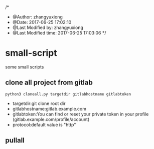 /*
 * @Author: zhangyuxiong 
 * @Date: 2017-06-25 17:02:10 
 * @Last Modified by: zhangyuxiong
 * @Last Modified time: 2017-06-25 17:03:06
 */
# small-script
some small scripts

## clone all project from gitlab

```
python3 cloneall.py targetdir gitlabhostname gitlabtoken
```
* targetdir:git clone root dir
* gitlabhostname:gitlab.example.com
* gitlabtoken:You can find or reset your private token in your profile (gitlab.example.com/profile/account)
* protocol:default value is "http"
## pullall